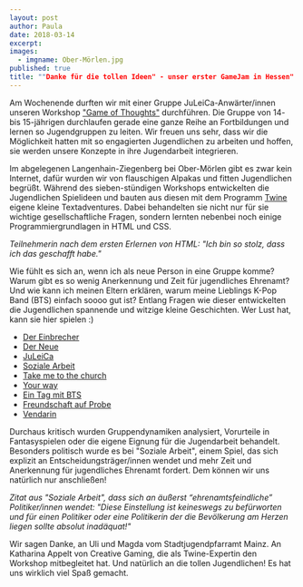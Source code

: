 ```yaml
---
layout: post
author: Paula
date: 2018-03-14
excerpt: 
images:
  - imgname: Ober-Mörlen.jpg
published: true
title: ""Danke für die tollen Ideen" - unser erster GameJam in Hessen"
---
```


Am Wochenende durften wir mit einer Gruppe JuLeiCa-Anwärter/innen unseren Workshop ["Game of Thoughts"](https://demokratielabore.de/workshops/game-of-thoughts/) durchführen. Die Gruppe von 14- bis 15-jährigen durchlaufen gerade eine ganze Reihe an Fortbildungen und lernen so Jugendgruppen zu leiten. Wir freuen uns sehr, dass wir die Möglichkeit hatten mit so engagierten Jugendlichen zu arbeiten und hoffen, sie werden unsere Konzepte in ihre Jugendarbeit integrieren.

Im abgelegenen Langenhain-Ziegenberg bei Ober-Mörlen gibt es zwar kein Internet, dafür wurden wir von flauschigen Alpakas und fitten Jugendlichen begrüßt. Während des sieben-stündigen Workshops entwickelten die Jugendlichen Spielideen und bauten aus diesen mit dem Programm [Twine](https://twinery.org/) eigene kleine Textadventures. Dabei behandelten sie nicht nur für sie wichtige gesellschaftliche Fragen, sondern lernten nebenbei noch einige Programmiergrundlagen in HTML und CSS.

*Teilnehmerin nach dem ersten Erlernen von HTML: "Ich bin so stolz, dass ich das geschafft habe."*

Wie fühlt es sich an, wenn ich als neue Person in eine Gruppe komme? Warum gibt es so wenig Anerkennung und Zeit für jugendliches Ehrenamt? Und wie kann ich meinen Eltern erklären, warum meine Lieblings K-Pop Band (BTS) einfach soooo gut ist? Entlang Fragen wie dieser entwickelten die Jugendlichen spannende und witzige kleine Geschichten. Wer Lust hat, kann sie hier spielen :)

- [Der Einbrecher](https://rawgit.com/okfde/demokratielabore/master/workshops/Ergebnisse/OMLZ/Der%20Einbrecher.html)
- [Der Neue](https://rawgit.com/okfde/demokratielabore/master/workshops/Ergebnisse/OMLZ/Der%20Neue.html)
- [JuLeiCa](https://rawgit.com/okfde/demokratielabore/master/workshops/Ergebnisse/OMLZ/JuLeiCa.html)
- [Soziale Arbeit](https://rawgit.com/okfde/demokratielabore/master/workshops/Ergebnisse/OMLZ/Soziale%20Arbeit.html)
- [Take me to the church](https://rawgit.com/okfde/demokratielabore/master/workshops/Ergebnisse/OMLZ/Take%20me%20to%20the%20church.html)
- [Your way](https://rawgit.com/okfde/demokratielabore/master/workshops/Ergebnisse/OMLZ/Your%20way.html)
- [Ein Tag mit BTS](https://rawgit.com/okfde/demokratielabore/master/workshops/Ergebnisse/OMLZ/Ein%20Tag%20mit%20BTS/Ein%20Tag%20mit%20BTS.html)
- [Freundschaft auf Probe](https://github.com/okfde/demokratielabore/blob/master/workshops/Ergebnisse/OMLZ/Freundschaft%20auf%20Probe/Freundschaft%20auf%20Probe.html)
- [Vendarin](https://rawgit.com/okfde/demokratielabore/master/workshops/Ergebnisse/OMLZ/Vendarin/Vendarin.html) 

Durchaus kritisch wurden Gruppendynamiken analysiert, Vorurteile in Fantasyspielen oder die eigene Eignung für die Jugendarbeit behandelt. Besonders politisch wurde es bei "Soziale Arbeit", einem Spiel, das sich explizit an Entscheidungsträger/innen wendet und mehr Zeit und Anerkennung für jugendliches Ehrenamt fordert. Dem können wir uns natürlich nur anschließen!

*Zitat aus "Soziale Arbeit", dass sich an äußerst “ehrenamtsfeindliche” Politiker/innen wendet: "Diese Einstellung ist keineswegs zu befürworten und für einen Politiker oder eine Politikerin der die Bevölkerung am Herzen liegen sollte absolut inadäquat!"*

Wir sagen Danke, an Uli und Magda vom Stadtjugendpfarramt Mainz. An Katharina Appelt von Creative Gaming, die als Twine-Expertin den Workshop mitbegleitet hat. Und natürlich an die tollen Jugendlichen! Es hat uns wirklich viel Spaß gemacht.
